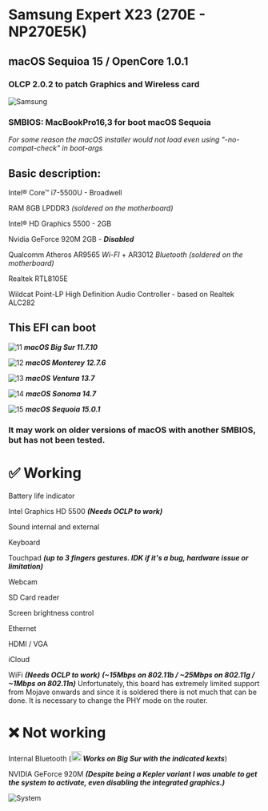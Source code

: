 # Samsung Expert X23 (270E - NP270E5K)
## macOS Sequioa 15 / OpenCore 1.0.1
### OLCP 2.0.2 to patch Graphics and Wireless card

![Samsung](https://github.com/user-attachments/assets/6a9dceed-8151-4875-a01a-4ed64c895c4a)

### SMBIOS: MacBookPro16,3 for boot macOS Sequoia

*For some reason the macOS installer would not load even using "-no-compat-check" in boot-args*

## Basic description:
Intel® Core™ i7-5500U - Broadwell

RAM 8GB LPDDR3 *(soldered on the motherboard)*

Intel® HD Graphics 5500 - 2GB

Nvidia GeForce 920M 2GB - ***Disabled***

Qualcomm Atheros AR9565 _Wi-FI_ + AR3012 _Bluetooth_ *(soldered on the motherboard)*

Realtek RTL8105E

Wildcat Point-LP High Definition Audio Controller - based on Realtek ALC282

## This EFI can boot
![11](https://github.com/user-attachments/assets/add96347-e7e3-46ac-ac8d-1c72434e7a44) ***macOS Big Sur 11.7.10***


![12](https://github.com/user-attachments/assets/60c761ef-7e99-4b7f-a6da-b11ddf1c8af3) ***macOS Monterey 12.7.6***


![13](https://github.com/user-attachments/assets/3b7f23da-3c5d-4906-b9cb-5228d66f1ad0) ***macOS Ventura 13.7***


![14](https://github.com/user-attachments/assets/83a3c216-8af2-400c-8914-d9f9bd1fb7df) ***macOS Sonoma 14.7***


![15](https://github.com/user-attachments/assets/432a5c91-6c1b-4098-b58f-90c6f2ed9dc5) ***macOS Sequoia 15.0.1***

### It may work on older versions of macOS with another SMBIOS, but has not been tested.


# ✅ Working

Battery life indicator

Intel Graphics HD 5500 ***(Needs OCLP to work)***

Sound internal and external

Keyboard

Touchpad ***(up to 3 fingers gestures. IDK if it's a bug, hardware issue or limitation)***

Webcam

SD Card reader

Screen brightness control

Ethernet

HDMI / VGA

iCloud

WiFi ***(Needs OCLP to work)*** ***(~15Mbps on 802.11b / ~25Mbps on 802.11g / ~1Mbps on 802.11n)***
Unfortunately, this board has extremely limited support from Mojave onwards and since it is soldered there is not much that can be done. It is necessary to change the PHY mode on the router.

# ❌ Not working

Internal Bluetooth 
(***<img width="20" alt="20" src="https://github.com/user-attachments/assets/add96347-e7e3-46ac-ac8d-1c72434e7a44"> Works on Big Sur with the indicated kexts***)

NVIDIA GeForce 920M ***(Despite being a Kepler variant I was unable to get the system to activate, even disabling the integrated graphics.)***

![System](https://github.com/user-attachments/assets/8e53f126-d138-4b55-a684-74f76a46c0b8)

